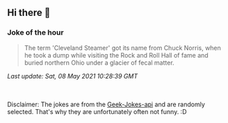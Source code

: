 ## Hi there 👋

### Joke of the hour
<!-- joke -->
>The term 'Cleveland Steamer' got its name from Chuck Norris, when he took a dump while visiting the Rock and Roll Hall of fame and buried northern Ohio under a glacier of fecal matter.
<!-- /joke -->
*Last update: Sat, 08 May 2021 10:28:39 GMT*

<br><br>
Disclaimer: The jokes are from the [Geek-Jokes-api](https://github.com/sameerkumar18/geek-joke-api) and are randomly selected. That's why they are unfortunately often not funny. :D
